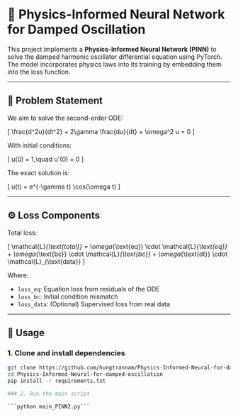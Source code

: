 # 🧠 Physics-Informed Neural Network for Damped Oscillation

This project implements a **Physics-Informed Neural Network (PINN)** to solve the damped harmonic oscillator differential equation using PyTorch. The model incorporates physics laws into its training by embedding them into the loss function.

---

## 📘 Problem Statement

We aim to solve the second-order ODE:

\[
\frac{d^2u}{dt^2} + 2\gamma \frac{du}{dt} + \omega^2 u = 0
\]

With initial conditions:

\[
u(0) = 1,\quad u'(0) = 0
\]

The exact solution is:

\[
u(t) = e^{-\gamma t} \cos(\omega t)
\]


---

## ⚙️ Loss Components

Total loss:

\[
\mathcal{L}_{\text{total}} = \omega_{\text{eq}} \cdot \mathcal{L}_{\text{eq}} + \omega_{\text{bc}} \cdot \mathcal{L}_{\text{bc}} + \omega_{\text{dt}} \cdot \mathcal{L}_{\text{data}}
\]

Where:
- `loss_eq`: Equation loss from residuals of the ODE
- `loss_bc`: Initial condition mismatch
- `loss_data`: (Optional) Supervised loss from real data

---

## 🚀 Usage

### 1. Clone and install dependencies

```bash
git clone https://github.com/hungtrannam/Physics-Informed-Neural-for-damped-oscillation.git
cd Physics-Informed-Neural-for-damped-oscillation
pip install -r requirements.txt

### 2. Run the main script

```python main_PINN2.py```

